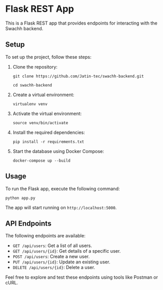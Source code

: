 # Flask REST App

This is a Flask REST app that provides endpoints for interacting with the Swachh backend.

## Setup

To set up the project, follow these steps:

1. Clone the repository:

    ```shell
    git clone https://github.com/Jatin-tec/swachh-backend.git
    
    cd swachh-backend
    ```

2. Create a virtual environment:

    ```shell
    virtualenv venv
    ```

3. Activate the virtual environment:

    ```shell
    source venv/bin/activate
    ```

4. Install the required dependencies:

    ```shell
    pip install -r requirements.txt
    ```

5. Start the database using Docker Compose:

    ```shell
    docker-compose up --build
    ```

## Usage

To run the Flask app, execute the following command:

```shell
python app.py
```

The app will start running on `http://localhost:5000`.

## API Endpoints

The following endpoints are available:

- `GET /api/users`: Get a list of all users.
- `GET /api/users/{id}`: Get details of a specific user.
- `POST /api/users`: Create a new user.
- `PUT /api/users/{id}`: Update an existing user.
- `DELETE /api/users/{id}`: Delete a user.

Feel free to explore and test these endpoints using tools like Postman or cURL.

